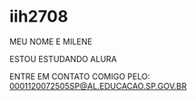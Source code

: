 # iih2708
MEU NOME E MILENE 

ESTOU ESTUDANDO ALURA

ENTRE EM CONTATO COMIGO PELO: 0001120072505SP@AL.EDUCACAO.SP.GOV.BR 
